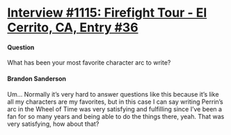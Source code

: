 # [Interview #1115: Firefight Tour - El Cerrito, CA, Entry #36](https://www.theoryland.com/intvmain.php?i=1115#36)

#### Question

What has been your most favorite character arc to write?

#### Brandon Sanderson

Um… Normally it’s very hard to answer questions like this because it’s like all my characters are my favorites, but in this case I can say writing Perrin’s arc in the Wheel of Time was very satisfying and fulfilling since I’ve been a fan for so many years and being able to do the things there, yeah. That was very satisfying, how about that?

